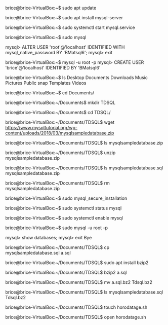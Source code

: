 brice@brice-VirtualBox:~$ sudo apt update

brice@brice-VirtualBox:~$ sudo apt install mysql-server

brice@brice-VirtualBox:~$ sudo systemctl start mysql.service

brice@brice-VirtualBox:~$ sudo mysql

mysql> ALTER USER 'root'@'localhost' IDENTIFIED WITH mysql_native_password BY 'BMatsql6';
mysql> exit

brice@brice-VirtualBox:~$ mysql -u root -p
mysql> CREATE USER 'brice'@'localhost' IDENTIFIED BY 'BMatsql6'

brice@brice-VirtualBox:~$ ls
Desktop  Documents  Downloads  Music  Pictures  Public  snap  Templates  Videos

brice@brice-VirtualBox:~$ cd Documents/

brice@brice-VirtualBox:~/Documents$ mkdir TDSQL

brice@brice-VirtualBox:~/Documents$ cd TDSQL/

brice@brice-VirtualBox:~/Documents/TDSQL$ wget https://www.mysqltutorial.org/wp-content/uploads/2018/03/mysqlsampledatabase.zip

brice@brice-VirtualBox:~/Documents/TDSQL$ ls
mysqlsampledatabase.zip

brice@brice-VirtualBox:~/Documents/TDSQL$ unzip mysqlsampledatabase.zip

brice@brice-VirtualBox:~/Documents/TDSQL$ ls
mysqlsampledatabase.sql  mysqlsampledatabase.zip

brice@brice-VirtualBox:~/Documents/TDSQL$ rm mysqlsampledatabase.zip

brice@brice-VirtualBox:~$ sudo mysql_secure_installation

brice@brice-VirtualBox:~$ sudo systemctl status mysql

brice@brice-VirtualBox:~$ sudo systemctl enable mysql

brice@brice-VirtualBox:~$ sudo mysql -u root -p

mysql> show databases;
mysql> exit
Bye

brice@brice-VirtualBox:~/Documents/TDSQL$ cp mysqlsampledatabase.sql a.sql

brice@brice-VirtualBox:~/Documents/TDSQL$ sudo apt install bzip2

brice@brice-VirtualBox:~/Documents/TDSQL$ bzip2 a.sql

brice@brice-VirtualBox:~/Documents/TDSQL$ mv a.sql.bz2 Tdsql.bz2

brice@brice-VirtualBox:~/Documents/TDSQL$ ls
mysqlsampledatabase.sql  Tdsql.bz2

brice@brice-VirtualBox:~/Documents/TDSQL$ touch horodatage.sh

brice@brice-VirtualBox:~/Documents/TDSQL$ open horodatage.sh


	
